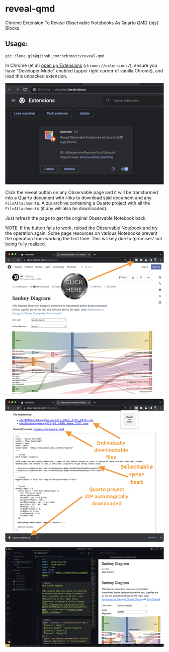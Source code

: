 # reveal-qmd

Chrome Extension To Reveal Observable Notebooks As Quarto QMD {ojs} Blocks

## Usage:

```shell
git clone git@github.com:hrbrmstr/reveal-qmd
```

In Chrome (et al) [open up Extensions](chrome://extensions/) (`chrome://extensions/`), ensure you have "Developer Mode" enabled (upper right corner of vanilla Chrome), and load this unpacked extension. 

![chrome extension tab capture](extensions.png)

Click the reveal button on any Observable page and it will be transformed into a Quarto document with links to download said document and any `FileAttachment`s. A zip archive containing a Quarto project with all the `FileAttachment`s (if any will also be downloaded).

Just refresh the page to get the original Observable Notebook back.

NOTE: If the button fails to work, reload the Observable Notebook and try the operation again. Some page resources on various Notebooks prevent the operation from working the first time. This is likely due to 'promises' not being fully realized. 

![showing where the button is](quartize-button.png)

![showing the resultant document](quartized.png)

![showing vs code with quarto project open](vscode.png)